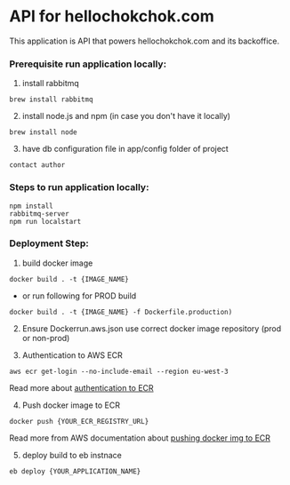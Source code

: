 # API for hellochokchok.com

This application is API that powers hellochokchok.com and its backoffice.



### Prerequisite run application locally:

1. install rabbitmq
```
brew install rabbitmq
```
2. install node.js and npm (in case you don't have it locally)
```
brew install node
```

3. have db configuration file in app/config folder of project
```
contact author
```



### Steps to run application locally:
```
npm install
rabbitmq-server
npm run localstart
```



### Deployment Step:

1. build docker image
```
docker build . -t {IMAGE_NAME}
```

  - or run following for PROD build
```
docker build . -t {IMAGE_NAME} -f Dockerfile.production)
```

2. Ensure Dockerrun.aws.json use correct docker image repository (prod or non-prod)


3. Authentication to AWS ECR
```
aws ecr get-login --no-include-email --region eu-west-3
```
Read more about [authentication to ECR](https://docs.aws.amazon.com/AmazonECR/latest/userguide/Registries.html#registry_auth)


4. Push docker image to ECR
```
docker push {YOUR_ECR_REGISTRY_URL}
```
Read more from AWS documentation about [pushing docker img to ECR](https://docs.aws.amazon.com/AmazonECR/latest/userguide/docker-push-ecr-image.html)


5. deploy build to eb instnace
```
eb deploy {YOUR_APPLICATION_NAME}
```
